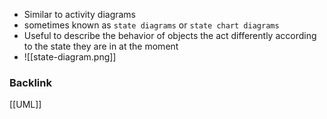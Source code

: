 - Similar to activity diagrams
- sometimes known as `state diagrams` or `state chart diagrams`
- Useful to describe the behavior of objects the act differently according to the state they are in at the moment
- ![[state-diagram.png]]

### Backlink
[[UML]]